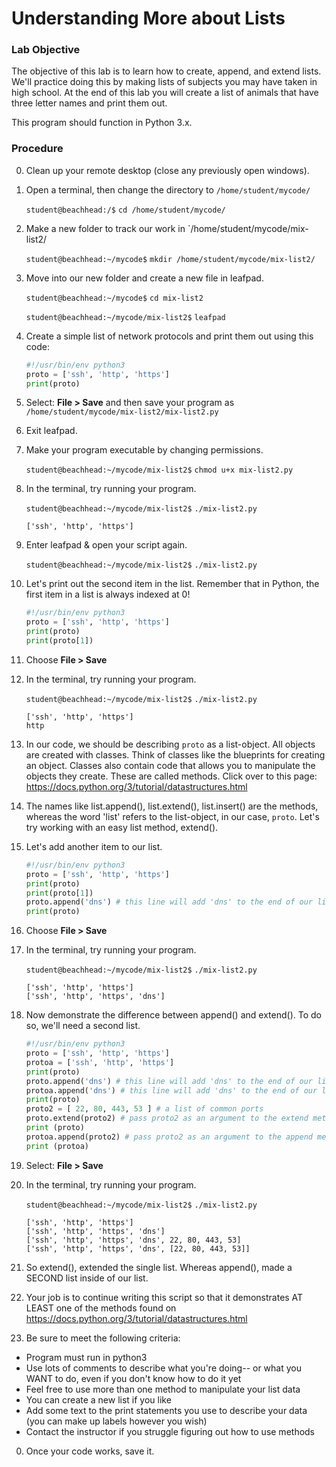# Understanding More about Lists

### Lab Objective

The objective of this lab is to learn how to create, append, and extend lists. We'll practice doing this by making lists of subjects you may have taken in high school. At the end of this lab you will create a list of animals that have three letter names and print them out.

This program should function in Python 3.x.

### Procedure

0. Clean up your remote desktop (close any previously open windows).

0. Open a terminal, then change the directory to `/home/student/mycode/`

    `student@beachhead:/$` `cd /home/student/mycode/`

0. Make a new folder to track our work in `/home/student/mycode/mix-list2/

    `student@beachhead:~/mycode$` `mkdir /home/student/mycode/mix-list2/`

0. Move into our new folder and create a new file in leafpad.

    `student@beachhead:~/mycode$` `cd mix-list2`  

    `student@beachhead:~/mycode/mix-list2$` `leafpad`
    
0. Create a simple list of network protocols and print them out using this code:

    ``` python
    #!/usr/bin/env python3
    proto = ['ssh', 'http', 'https']
    print(proto)
    ```

0. Select: **File > Save** and then save your program as `/home/student/mycode/mix-list2/mix-list2.py`

0. Exit leafpad.

0. Make your program executable by changing permissions.

    `student@beachhead:~/mycode/mix-list2$` `chmod u+x mix-list2.py`

0. In the terminal, try running your program.

    `student@beachhead:~/mycode/mix-list2$` `./mix-list2.py`

    ```
    ['ssh', 'http', 'https']
    ```

0. Enter leafpad & open your script again.

    `student@beachhead:~/mycode/mix-list2$` `./mix-list2.py`

0. Let's print out the second item in the list. Remember that in Python, the first item in a list is always indexed at 0!

    ``` python
    #!/usr/bin/env python3
    proto = ['ssh', 'http', 'https']
    print(proto)
    print(proto[1])
    ```

0. Choose **File > Save**

0. In the terminal, try running your program.

    `student@beachhead:~/mycode/mix-list2$` `./mix-list2.py`

    ```
    ['ssh', 'http', 'https']
    http
    ```
    
0. In our code, we should be describing `proto` as a list-object. All objects are created with classes. Think of classes like the blueprints for creating an object. Classes also contain code that allows you to manipulate the objects they create. These are called methods. Click over to this page: https://docs.python.org/3/tutorial/datastructures.html

0. The names like list.append(), list.extend(), list.insert() are the methods, whereas the word 'list' refers to the list-object, in our case, `proto`. Let's try working with an easy list method, extend().

0. Let's add another item to our list.

    ``` python
    #!/usr/bin/env python3
    proto = ['ssh', 'http', 'https']
    print(proto)
    print(proto[1])
    proto.append('dns') # this line will add 'dns' to the end of our list
    print(proto)
    ```

0. Choose **File > Save**

0. In the terminal, try running your program.

    `student@beachhead:~/mycode/mix-list2$` `./mix-list2.py`

    ```
    ['ssh', 'http', 'https']
    ['ssh', 'http', 'https', 'dns']
    ```

0. Now demonstrate the difference between append() and extend(). To do so, we'll need a second list.

    ``` python
    #!/usr/bin/env python3
    proto = ['ssh', 'http', 'https']
    protoa = ['ssh', 'http', 'https']
    print(proto)
    proto.append('dns') # this line will add 'dns' to the end of our list
    protoa.append('dns') # this line will add 'dns' to the end of our list
    print(proto)
    proto2 = [ 22, 80, 443, 53 ] # a list of common ports
    proto.extend(proto2) # pass proto2 as an argument to the extend method -- then print result
    print (proto)
    protoa.append(proto2) # pass proto2 as an argument to the append method -- then print result
    print (protoa)
    ```
    
0. Select: **File > Save**

0. In the terminal, try running your program.

    `student@beachhead:~/mycode/mix-list2$` `./mix-list2.py`

    ```
    ['ssh', 'http', 'https']
    ['ssh', 'http', 'https', 'dns']
    ['ssh', 'http', 'https', 'dns', 22, 80, 443, 53]
    ['ssh', 'http', 'https', 'dns', [22, 80, 443, 53]]
    ```

0. So extend(), extended the single list. Whereas append(), made a SECOND list inside of our list.

0. Your job is to continue writing this script so that it demonstrates AT LEAST one of the methods found on https://docs.python.org/3/tutorial/datastructures.html

0. Be sure to meet the following criteria:
  - Program must run in python3
  - Use lots of comments to describe what you're doing-- or what you WANT to do, even if you don't know how to do it yet
  - Feel free to use more than one method to manipulate your list data
  - You can create a new list if you like
  - Add some text to the print statements you use to describe your data (you can make up labels however you wish)
  - Contact the instructor if you struggle figuring out how to use methods
  
0. Once your code works, save it.
